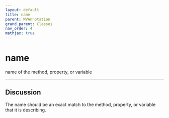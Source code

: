 ```yaml
---
layout: default
title: name
parent: WVAnnotation
grand_parent: Classes
nav_order: 4
mathjax: true
---
```


#  name

name of the method, property, or variable


---

## Discussion

  The name should be an exact match to the method, property, or
  variable that it is describing.
  
